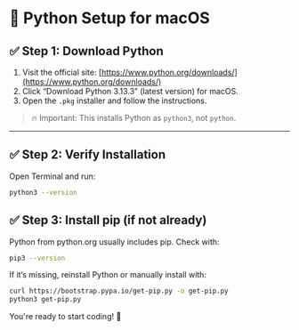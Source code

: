 # 🍎 Python Setup for macOS

## ✅ Step 1: Download Python

1. Visit the official site: [https://www.python.org/downloads/](https://www.python.org/downloads/)
2. Click “Download Python 3.13.3” (latest version) for macOS.
3. Open the `.pkg` installer and follow the instructions.

> 🔥 Important: This installs Python as `python3`, not `python`.

---

## ✅ Step 2: Verify Installation

Open Terminal and run:

```bash
python3 --version
```

## ✅ Step 3: Install pip (if not already)

Python from python.org usually includes pip. Check with:

```bash
pip3 --version
```

If it’s missing, reinstall Python or manually install with:

```bash
curl https://bootstrap.pypa.io/get-pip.py -o get-pip.py
python3 get-pip.py
```

You're ready to start coding! 🎉
